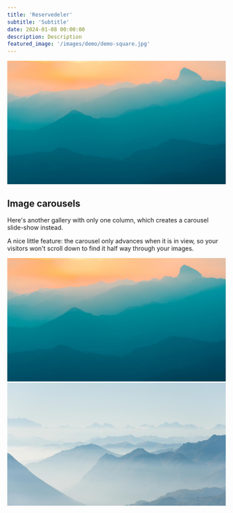 ```yaml
---
title: 'Reservedeler'
subtitle: 'Subtitle'
date: 2024-01-08 00:00:00
description: Description
featured_image: '/images/demo/demo-square.jpg'
---
```


![](/images/demo/demo-landscape.jpg)

## 



## Image carousels

Here's another gallery with only one column, which creates a carousel slide-show instead.

A nice little feature: the carousel only advances when it is in view, so your visitors won't scroll down to find it half way through your images.

<div class="gallery" data-columns="1">
	<img src="/images/demo/demo-landscape.jpg">
	<img src="/images/demo/demo-landscape-2.jpg">
</div>

